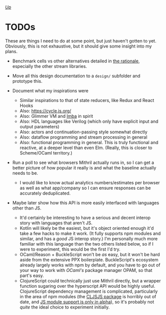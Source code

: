 [*Up*](./README.md)

# TODOs

These are things I need to do at some point, but just haven't gotten to yet. Obviously, this is not exhaustive, but it should give some insight into my plans.

- Benchmark cells vs other alternatives detailed in [the rationale](rationale.md#creating-the-cell-abstraction), especially the other stream libraries.

- Move all this design documentation to a `design/` subfolder and prototype this.

- Document what my inspirations were
	- Similar inspirations to that of state reducers, like Redux and React Hooks
	- Also: https://cycle.js.org/
	- Also: Glimmer VM and [Imba](https://medium.freecodecamp.org/the-virtual-dom-is-slow-meet-the-memoized-dom-bb19f546cc52) in spirit
	- Also: HDL languages like Verilog (which only have explicit input and output parameters)
	- Also: actors and continuation-passing style somewhat directly
	- Also: dataflow programming and stream processing in general
	- Also: functional programming in general. This is truly functional and reactive, at a deeper level than even Elm. (Really, this is closer to Scheme/OCaml territory.)

- Run a poll to see what browsers Mithril actually runs in, so I can get a better picture of how popular it really is and what the baseline actually needs to be.
	- I would like to know actual analytics numbers/estimates per browser as well as what app/company so I can ensure responses can be accurately deduplicated.

- Maybe later show how this API is more easily interfaced with languages other than JS.
	- It'd certainly be interesting to have a serious and decent interop story with languages that aren't JS.
	- Kotlin will likely be the easiest, but it's object oriented enough it'd take a few hacks to make it work. (It fully supports npm modules and similar, and has a *good* JS interop story.) I'm personally much more familiar with this language than the two others listed below, so if I were to experiment, this would be the first I'd try.
	- OCaml/Reason + BuckleScript won't be *as* easy, but it won't be hard aside from the extensive PPX boilerplate. BuckleScript's ecosystem already largely works with npm by default, and you have to go out of your way to work with *OCaml's* package manager OPAM, so that part's easy.
	- ClojureScript could technically just use Mithril directly, but a wrapper function sugaring over the hyperscript API would be highly useful. ClojureScript dependency management is complicated, particularly in the area of npm modules (the [CLJSJS package](https://clojars.org/cljsjs/mithril) is horribly out of date, and [JS module support is only in alpha](https://clojurescript.org/reference/javascript-module-support)), so it's probably not *quite* the ideal choice to experiment initially.
